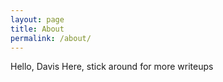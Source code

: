 ```yaml
---
layout: page
title: About
permalink: /about/
---
```


Hello, Davis Here, stick around for more writeups
